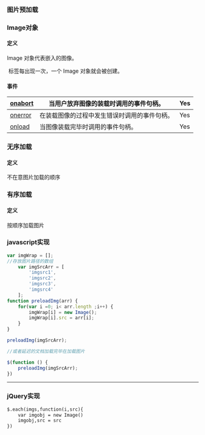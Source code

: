 ### 图片预加载

### Image对象

#### 定义

Image 对象代表嵌入的图像。

<img> 标签每出现一次，一个 Image 对象就会被创建。

#### 事件

| [onabort](https://www.runoob.com/jsref/event-img-onabort.html) | 当用户放弃图像的装载时调用的事件句柄。       | Yes  |
| ------------------------------------------------------------ | -------------------------------------------- | ---- |
| [onerror](https://www.runoob.com/jsref/event-img-onerror.html) | 在装载图像的过程中发生错误时调用的事件句柄。 | Yes  |
| [onload](https://www.runoob.com/jsref/event-img-onload.html) | 当图像装载完毕时调用的事件句柄。             | Yes  |



### 无序加载

#### 定义

不在意图片加载的顺序

### 有序加载

#### 定义

按顺序加载图片



### javascript实现

  

```js
var imgWrap = [];
//存放图片路径的数组
    var imgSrcArr = [
        'imgsrc1',
        'imgsrc2',
        'imgsrc3',
        'imgsrc4'
    ];
function preloadImg(arr) {
    for(var i =0; i< arr.length ;i++) {
        imgWrap[i] = new Image();
        imgWrap[i].src = arr[i];
    }
}

preloadImg(imgSrcArr);

//或者延迟的文档加载完毕在加载图片

$(function () {
    preloadImg(imgSrcArr);
})
```
---------------------


### jQuery实现

```html
$.each(imgs,function(i,src){
	var imgobj = new Image()
	imgobj,src = src
})
```



